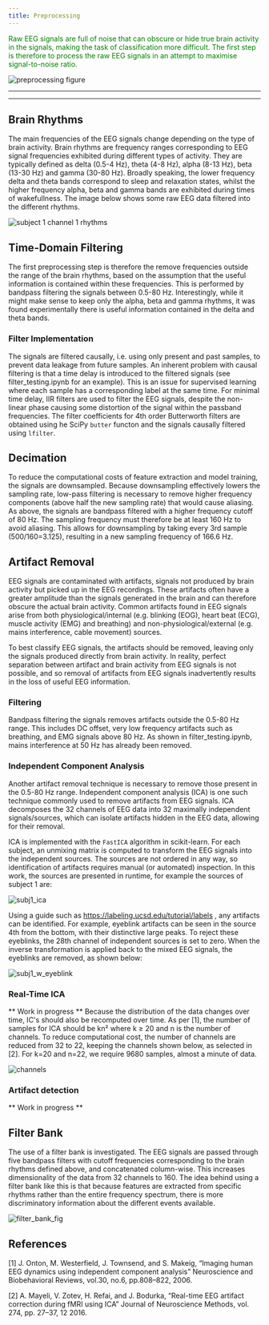 ```yaml
---
title: Preprocessing
---
```


<span style="color:green"> Raw EEG signals are full of noise that can obscure or hide true brain activity in the signals, making the task of classification more difficult. The first step is therefore to process the raw EEG signals in an attempt to maximise signal-to-noise ratio. </span>

![preprocessing figure](images/preprocessing.png)

---
---

## Brain Rhythms
The main frequencies of the EEG signals change depending on the type of brain activity. Brain rhythms are frequency ranges corresponding to EEG signal frequencies exhibited during different types of activity. They are typically defined as delta (0.5-4 Hz), theta (4-8 Hz), alpha (8-13 Hz), beta (13-30 Hz) and gamma (30-80 Hz). Broadly speaking, the lower frequency delta and theta bands correspond to sleep and relaxation states, whilst the higher frequency alpha, beta and gamma bands are exhibited during times of wakefullness. The image below shows some raw EEG data filtered into the different rhythms.

![subject 1 channel 1 rhythms](images/subj1_rhythms.png) 

## Time-Domain Filtering
The first preprocessing step is therefore the remove frequencies outside the range of the brain rhythms, based on the assumption that the useful information is contained within these frequencies. This is performed by bandpass filtering the signals between 0.5-80 Hz. Interestingly, while it might make sense to keep only the alpha, beta and gamma rhythms, it was found experimentally there is useful information contained in the delta and theta bands.

### Filter Implementation
The signals are filtered causally, i.e. using only present and past samples, to prevent data leakage from future samples. An inherent problem with causal filtering is that a time delay is introduced to the filtered signals (see filter_testing.ipynb for an example). This is an issue for supervised learning where each sample has a corresponding label at the same time. For minimal time delay, IIR filters are used to filter the EEG signals, despite the non-linear phase causing some distortion of the signal within the passband frequencies. The filter coefficients for 4th order Butterworth filters are obtained using he SciPy `butter` functon and the signals causally filtered using `lfilter`.

## Decimation
To reduce the computational costs of feature extraction and model training, the signals are downsampled. Because downsampling effectively lowers the sampling rate, low-pass filtering is necessary to remove higher frequency components (above half the new sampling rate) that would cause aliasing. As above, the signals are bandpass filtered with a higher frequency cutoff of 80 Hz. The sampling frequency must therefore be at least 160 Hz to avoid aliasing. This allows for downsampling by taking every 3rd sample (500/160=3.125), resulting in a new sampling frequency of 166.6 Hz.

## Artifact Removal
EEG signals are contaminated with artifacts, signals not produced by brain activity but picked up in the EEG recordings. These artifacts often have a greater amplitude than the signals generated in the brain and can therefore obscure the actual brain activity. Common artifacts found in EEG signals arise from both physiological/internal (e.g. blinking (EOG), heart beat (ECG), muscle activity (EMG) and breathing) and non-physiological/external (e.g. mains interference, cable movement) sources. 

To best classify EEG signals, the artifacts should be removed, leaving only the signals produced directly from brain activity. In reality, perfect separation between artifact and brain activity from EEG signals is not possible, and so removal of artifacts from EEG signals inadvertently results in the loss of useful EEG information. 

### Filtering
Bandpass filtering the signals removes artifacts outside the 0.5-80 Hz range. This includes DC offset, very low frequency artifacts such as breathing, and EMG signals above 80 Hz. As shown in filter_testing.ipynb, mains interference at 50 Hz has already been removed.

### Independent Component Analysis
Another artifact removal technique is necessary to remove those present in the 0.5-80 Hz range. Independent component analysis (ICA) is one such technique commonly used to remove artifacts from EEG signals. ICA decomposes the 32 channels of EEG data into 32 maximally independent signals/sources, which can isolate artifacts hidden in the EEG data, allowing for their removal. 

ICA is implemented with the `FastICA` algorithm in scikit-learn. For each subject, an unmixing matrix is computed to transform the EEG signals into the independent sources. The sources are not ordered in any way, so identification of artifacts requires manual (or automated) inspection. In this work, the sources are presented in runtime, for example the sources of subject 1 are:

![subj1_ica](images/subj1_ica.png)

Using a guide such as https://labeling.ucsd.edu/tutorial/labels , any artifacts can be identified. For example, eyeblink artifacts can be seen in the source 4th from the bottom, with their distinctive large peaks. To reject these eyeblinks, the 28th channel of independent sources is set to zero. When the inverse transformation is applied back to the mixed EEG signals, the eyeblinks are removed, as shown below:

![subj1_w_eyeblink](images/subj1_eyeblink.png)

### Real-Time ICA
** Work in progress **
Because the distribution of the data changes over time, IC's should also be recomputed over time. As per [1], the number of samples for ICA should be kn² where k ≥ 20 and n is the number of channels. To reduce computational cost, the number of channels are reduced from 32 to 22, keeping the channels shown below, as selected in [2]. For k=20 and n=22, we require 9680 samples, almost a minute of data. 

![channels](images/selected_channels.png)

### Artifact detection
** Work in progress **

## Filter Bank
The use of a filter bank is investigated. The EEG signals are passed through five bandpass filters with cutoff frequencies corresponding to the brain rhythms defined above, and concatenated column-wise. This increases dimensionality of the data from 32 channels to 160. The idea behind using a filter bank like this is that because features are extracted from specific rhythms rather than the entire frequency spectrum, there is more discriminatory information about the different events available.  

![filter_bank_fig](images/filter_bank.png)

## References

[1] J. Onton, M. Westerfield, J. Townsend, and S. Makeig, “Imaging human EEG dynamics using independent component analysis” Neuroscience and Biobehavioral Reviews, vol.30, no.6, pp.808–822, 2006.

[2] A. Mayeli, V. Zotev, H. Refai, and J. Bodurka, “Real-time EEG artifact correction during fMRI using ICA” Journal of Neuroscience Methods, vol. 274, pp. 27–37, 12 2016.
